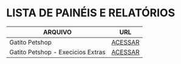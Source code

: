 # LISTA DE PAINÉIS E RELATÓRIOS


| ARQUIVO       | URL                            |
|--------------|---------------------------------|
| Gatito Petshop | [ACESSAR](https://app.powerbi.com/view?r=eyJrIjoiZGM1ODIyNTktZjQ2NC00OGNiLWFhNDgtYzVlNDllODJkZDY5IiwidCI6ImNiNTI5NGJlLTY5MGEtNDNhNC04ZWRmLWEwMzIwOWVkODUxNSJ9) |
| Gatito Petshop - Execicios Extras | [ACESSAR](https://app.powerbi.com/view?r=eyJrIjoiYTc2MzBiMDMtMzkzMC00NDI1LThjMmItOGZjMGUxODZiMjUyIiwidCI6ImNiNTI5NGJlLTY5MGEtNDNhNC04ZWRmLWEwMzIwOWVkODUxNSJ9) |
